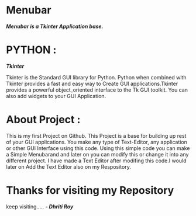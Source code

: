 # Menubar
 ***Menubar is a Tkinter Application base.***
# PYTHON :
***Tkinter***

Tkinter is the Standard GUI library for Python. Python when combined with Tkinter provides a fast and easy way to Create GUI applications.Tkinter provides a powerful object_oriented interface to the Tk GUI toolkit.
You can also add widgets to your GUI Application.

# About Project :
This is my first Project on Github. This Project is a base for building up rest of your GUI applications. You make any type of Text-Editor, any application or other GUI Interface using this code. 
Using this simple code you can make a Simple Menubarand and later on you can modify this or change it into any different project.
I have made a Text Editor after modifing this code.I would later on Add the Text Editor also on my Respository.

# Thanks for visiting my Repository
keep visiting.....
***- Dhriti Roy***
